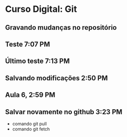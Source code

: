 # Curso Digital: Git

## Gravando mudanças no repositório

## Teste 7:07 PM

## Último teste 7:13 PM

## Salvando modificações 2:50 PM

## Aula 6, 2:59 PM

## Salvar novamente no github 3:23 PM

* comando git pull
* comando git fetch
